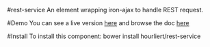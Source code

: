 #rest-service
An element wrapping iron-ajax to handle REST request.

#Demo
You can see a live version [here](http://hourliert.github.io/rest-service/components/rest-service/demo/) and browse the doc [here](http://hourliert.github.io/rest-service/components/rest-service/)

#Install
To install this component: bower install hourliert/rest-service
